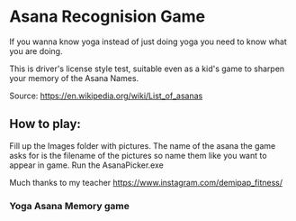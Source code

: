 # Asana Recognision Game


If you wanna know yoga instead of just doing yoga you need to know what you are doing.

This is driver's license style test, suitable even as a kid's game to sharpen your memory of the Asana Names.

Source: https://en.wikipedia.org/wiki/List_of_asanas

## How to play:

Fill up the Images folder with pictures. The name of the asana the game asks for is the filename of the pictures so name them like you want to appear in game.
Run the AsanaPicker.exe

Much thanks to my teacher https://www.instagram.com/demipap_fitness/

### Yoga Asana Memory game
